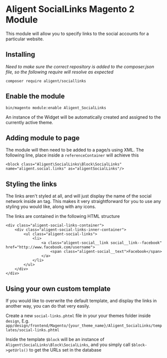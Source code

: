 # Aligent SocialLinks Magento 2 Module

This module will allow you to specify links to the social accounts for a particular website.

## Installing

*Need to make sure the correct repository is added to the composer.json file, so the following require will resolve as expected*

`composer require aligent/sociallinks`

## Enable the module

`bin/magento module:enable Aligent_SocialLinks`

An instance of the Widget will be automatically created and assigned to the currently active theme.

## Adding module to page

The module will then need to be added to a page/s using XML. The following line, place inside a `referenceContainer` will
achieve this

`<block class="Aligent\SocialLinks\Block\SocialLinks" name="aligent.social.links" as="aligentSocialLinks"/>`

## Styling the links

The links aren't styled at all, and will just display the name of the social network inside an <a> tag. This makes it
very straightforward for you to use any styling you would like, along with any icons.

The links are contained in the following HTML structure

```
<div class="aligent-social-links-container">
    <div class="aligent-social-links-inner-container">
        <ul class="aligent-social-links">
            <li>
                <a class="aligent-social__link social__link--facebook" href="http://www.facebook.com/username">
                    <span class="aligent-social__text">Facebook</span>
                </a>
            </li>
        </ul>
    </div>
</div>
```

## Using your own custom template

If you would like to overwrite the default template, and display the links in another way, you can do that very easily.

Create a new `social-links.phtml` file in your your themes folder inside `design`, E.g.
`app/design/frontend/Magento/{your_theme_name}/Aligent_SocialLinks/templates/social-links.phtml`

Inside the template `$block` will be an instance of `Aligent\SocialLinks\Block\SocialLinks`, and you simply call
`$block->getUrls()` to get the URLs set in the database
